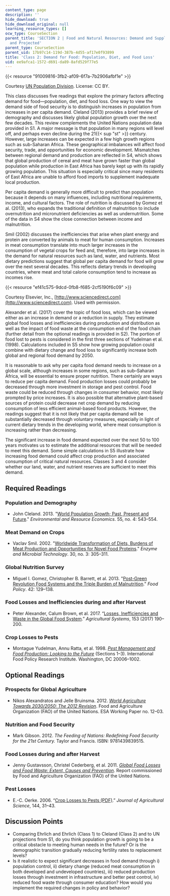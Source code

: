 ```yaml
---
content_type: page
description: ''
hide_download: true
hide_download_original: null
learning_resource_types: []
ocw_type: CourseSection
parent_title: 'SECTION 2 | Food and Natural Resources: Demand and Supply, Current
  and Projected'
parent_type: CourseSection
parent_uid: 17b97c14-119d-387b-4d55-af17e0f93899
title: 'Class 2: Demand for Food: Population, Diet, and Food Loss'
uid: ee9afca1-1572-d691-da89-8afd529f77e5
---
```


{{< resource "91009816-3fb2-af09-6f7a-7b2906afbf1e" >}}

Courtesy [UN Population Division](https://population.un.org/wpp/). License: CC BY.

This class discusses five readings that explore the primary factors affecting demand for food—population, diet, and food loss. One way to view the demand side of food security is to distinguish increases in population from increases in per capita demand. Cleland (2013) provides a brief review of demography and discusses likely global population growth over the next few decades. This review complements the United Nations population data provided in S1. A major message is that population in many regions will level off, and perhaps even decline during the 21{{< sup "st" >}} century. However, large increases can be expected in a few high growth regions such as sub-Saharan Africa. These geographical imbalances will affect food security, trade, and opportunities for economic development. Mismatches between regional demand and production are reflected in S4, which shows that global production of cereal and meat have grown faster than global population while production in East Africa has barely kept up with its rapidly growing population. This situation is especially critical since many residents of East Africa are unable to afford food imports to supplement inadequate local production.

Per capita demand is generally more difficult to predict than population because it depends on many influences, including nutritional requirements, income, and cultural factors. The role of nutrition is discussed by Gomez et al. (2013), who expands the traditional definition of malnutrition to include overnutrition and micronutrient deficiencies as well as undernutrition. Some of the data in S4 show the close connection between income and malnutrition.

Smil (2002) discusses the inefficiencies that arise when plant energy and protein are converted by animals to meat for human consumption. Increases in meat consumption translate into much larger increases in the consumption of vegetal crops for feed and, therefore, into large increases in the demand for natural resources such as land, water, and nutrients. Most dietary predictions suggest that global per capita demand for food will grow over the next several decades. This reflects dietary trends in developing countries, where meat and total calorie consumption tend to increase as incomes rise.

{{< resource "ef41c575-9dcd-0fb8-f685-2cf5190f6c09" >}}

Courtesy Elsevier, Inc., [http://www.sciencedirect.com](http://www.sciencedirect.com). Used with permission.

Alexander et al. (2017) cover the topic of food loss, which can be viewed either as an increase in demand or a reduction in supply. They estimate global food losses and inefficiencies during production and distribution as well as the impact of food waste at the consumption end of the food chain (further detail from the optional readings is provided in S2). The portion of food lost to pests is considered in the first three sections of Yudelman et al. (1998). Calculations included in S5 show how growing population could combine with dietary change and food loss to significantly increase both global and regional food demand by 2050.

It is reasonable to ask why per capita food demand needs to increase on a global scale, although increases in some regions, such as sub–Saharan Africa, will be essential to ensure proper nutrition. There certainly are ways to reduce per capita demand. Food production losses could probably be decreased through more investment in storage and pest control. Food waste could be reduced through changes in consumer behavior, most likely prompted by price increases. It is also possible that alternative plant-based sources of protein could decrease net crop demand by reducing consumption of less efficient animal-based food products. However, the readings suggest that it is not likely that per capita demand will be substantially decreased through voluntary measures, especially in light of current dietary trends in the developing world, where meat consumption is increasing rather than decreasing.

The significant increase in food demand expected over the next 50 to 100 years motivates us to estimate the additional resources that will be needed to meet this demand. Some simple calculations in S5 illustrate how increasing food demand could affect crop production and associated consumption of critical natural resources. Classes 3 and 4 consider whether our land, water, and nutrient reserves are sufficient to meet this demand.

Required Readings
-----------------

### Population and Demography

*   John Cleland. 2013. "[World Population Growth; Past, Present and Future](https://ideas.repec.org/a/kap/enreec/v55y2013i4p543-554.html)." _Environmental and Resource Economics_. 55, no. 4: 543–554.
    

### Meat Demand on Crops

*   Vaclav Smil. 2002. "[Worldwide Transformation of Diets, Burdens of Meat Production and Opportunities for Novel Food Proteins](https://www.sciencedirect.com/science/article/pii/S014102290100504X)." _Enzyme and Microbial Technology_. 30, no. 3: 305–311.
    

### Global Nutrition Survey

*   Miguel I. Gomez, Christopher B. Barrett, et al. 2013. "[Post-Green Revolution Food Systems and the Triple Burden of Malnutrition](https://www.sciencedirect.com/science/article/abs/pii/S0306919213000754)." _Food Policy_. 42: 129–138.
    

### Food Losses and Inefficiencies during and after Harvest

*   Peter Alexander, Calum Brown, et al. 2017. “[Losses, Inefficiencies and Waste in the Global Food System](https://www.sciencedirect.com/science/article/pii/S0308521X16302384).” _Agricultural Systems_, 153 (2017) 190–200.
    

### Crop Losses to Pests

*   Montague Yudelman, Annu Ratta, et al. 1998. [_Pest Management and Food Production: Looking to the Future_](https://www.ifpri.org/publication/pest-management-and-food-production) (Sections 1–3). International Food Policy Research Institute. Washington, DC 20006–1002.
    

Optional Readings
-----------------

### Prospects for Global Agriculture

*   Nikos Alexandratos and Jelle Bruinsma. 2012. [_World Agriculture Towards 2030/2050: The 2012 Revision_](https://ageconsearch.umn.edu/record/288998/?ln=en). Food and Agriculture Organization (FAO) of the United Nations. ESA Working Paper no. 12–03.

### Nutrition and Food Security

*   Mark Gibson. 2012. _The Feeding of Nations: Redefining Food Security for the 21st Century._ Taylor and Francis. ISBN: 9781439839515.
    

### Food Losses during and after Harvest

*   Jenny Gustavsson, Christel Cederberg, et al. 2011. _[Global Food Losses and Food Waste: Extent, Causes and Prevention](https://reliefweb.int/report/world/global-food-losses-and-food-waste-extent-causes-and-prevention)_. Report commissioned by Food and Agriculture Organization (FAO) of the United Nations.
    

### Pest Losses

*   E.-C. Oerke. 2006. “[Crop Losses to Pests (PDF)](http://citeseerx.ist.psu.edu/viewdoc/download?doi=10.1.1.657.5813&rep=rep1&type=pdf).” _Journal of Agricultural Science_, 144, 31–43.
    

Discussion Points
-----------------

*   Comparing Ehrlich and Ehrlich (Class 1) to Cleland (Class 2) and to UN projections from S1, do you think population growth is going to be a critical obstacle to meeting human needs in the future? Or is the demographic transition gradually reducing fertility rates to replacement levels?
*   Is it realistic to expect significant decreases in food demand through i) population control, ii) dietary change (reduced meat consumption in both developed and undeveloped countries), iii) reduced production losses through investment in infrastructure and better pest control, iv) reduced food waste through consumer education? How would you implement the required changes in policy and behavior?